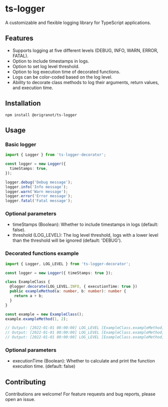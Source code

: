 # ts-logger

A customizable and flexible logging library for TypeScript applications.

## Features

- Supports logging at five different levels (DEBUG, INFO, WARN, ERROR, FATAL).
- Option to include timestamps in logs.
- Option to set log level threshold.
- Option to log execution time of decorated functions.
- Logs can be color-coded based on the log level.
- Ability to decorate class methods to log their arguments, return values, and execution time.

## Installation
```npm install @origranot/ts-logger```

## Usage

### Basic logger

```typescript
import { Logger } from 'ts-logger-decorator';

const logger = new Logger({
  timeStamps: true,
});

logger.debug('Debug message');
logger.info('Info message');
logger.warn('Warn message');
logger.error('Error message');
logger.fatal('Fatal message');
```

### Optional parameters

- timeStamps (Boolean): Whether to include timestamps in logs (default: false).
- threshold (LOG_LEVEL): The log level threshold, logs with a lower level than the threshold will be ignored (default: 'DEBUG').

### Decorated functions example

```typescript
import { Logger, LOG_LEVEL } from 'ts-logger-decorator';

const logger = new Logger({ timeStamps: true });

class ExampleClass {
  @logger.decorate(LOG_LEVEL.INFO, { executionTime: true })
  public exampleMethod(a: number, b: number): number {
    return a + b;
  }
}

const example = new ExampleClass();
example.exampleMethod(1, 2);

// Output: [2022-01-01 00:00:00] LOG_LEVEL [ExampleClass.exampleMethod] Arguments: [1,2]
// Output: [2022-01-01 00:00:00] LOG_LEVEL [ExampleClass.exampleMethod] Return value: 3
// Output: [2022-01-01 00:00:00] LOG_LEVEL [ExampleClass.exampleMethod] Execution time: 100ms 
```

### Optional parameters

- executionTime (Boolean): Whether to calculate and print the function execution time. (default: false)

## Contributing

Contributions are welcome! For feature requests and bug reports, please open an issue.





